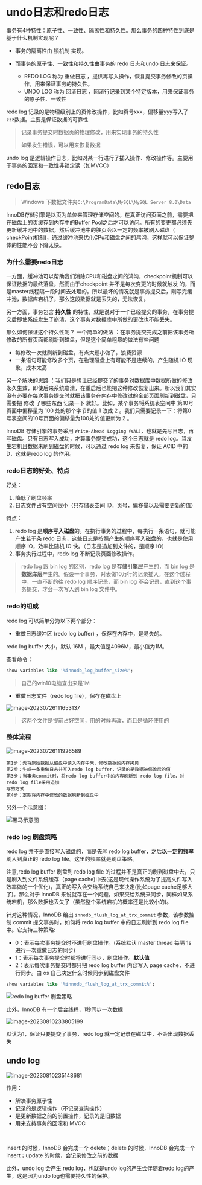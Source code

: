 # undo日志和redo日志

事务有4种特性：原子性、一致性、隔离性和持久性。那么事务的四种特性到底是基于什么机制实现呢？

- 事务的隔离性由 锁机制 实现。

- 而事务的原子性、一致性和持久性由事务的 redo 日志和undo 日志来保证。
  - REDO LOG 称为 重做日志 ，提供再写入操作，恢复提交事务修改的页操作，用来保证事务的持久性。
  - UNDO LOG 称为 回滚日志 ，回滚行记录到某个特定版本，用来保证事务的原子性、一致性



redo log 记录的是物理级别上的页修改操作，比如页号xxx，偏移量yyy写入了`zzz`数据。主要是保证数据的可靠性

> 记录事务提交时数据页的物理修改，用来实现事务的持久性
>
> 如果发生错误，可以用来恢复数据

undo log 是逻辑操作日志，比如对某一行进行了插入操作、修改操作等。主要用于事务的回滚和一致性非锁定读（如MVCC）

## redo日志

> Windows 下数据文件夹`C:\ProgramData\MySQL\MySQL Server 8.0\Data`

InnoDB存储引擎是以页为单位来管理存储空间的。在真正访问页面之前，需要把在磁盘上的页缓存到内存中的Buffer Pool之后才可以访问。所有的变更都必须先更新缓冲池中的数据，然后缓冲池中的脏页会以一定的频率被刷入磁盘（ checkPoint机制)，通过缓冲池来优化CPu和磁盘之间的鸿沟，这样就可以保证整体的性能不会下降太快。

### 为什么需要redo日志

一方面，缓冲池可以帮助我们消除CPU和磁盘之间的鸿沟，checkpoint机制可以保证数据的最终落盘，然而由于checkpoint 并不是每次变更的时候就触发 的，而是master线程隔一段时间去处理的。所以最坏的情况就是事务提交后，刚写完缓冲池，数据库宕机了，那么这段数据就是丢失的，无法恢复。

另一方面，事务包含 **持久性** 的特性，就是说对于一个已经提交的事务，在事务提交后即使系统发生了崩溃，这个事务对数据库中所做的更改也不能丢失。

那么如何保证这个持久性呢？ 一个简单的做法 ：在事务提交完成之前把该事务所修改的所有页面都刷新到磁盘，但是这个简单粗暴的做法有些问题

- 每修改一次就刷新到磁盘，有点大题小做了，浪费资源
- 一条语句可能修改多个页，在物理磁盘上有可能不是连续的，产生随机 IO 现象，成本太高

另一个解决的思路 ：我们只是想让已经提交了的事务对数据库中数据所做的修改永久生效，即使后来系统崩溃，在重启后也能把这种修改恢复出来。所以我们其实没有必要在每次事务提交时就把该事务在内存中修改过的全部页面刷新到磁盘，只需要把 修改 了哪些东西 记录一下 就好。比如，某个事务将系统表空间中 第10号 页面中偏移量为 100 处的那个字节的值 1 改成 2 。我们只需要记录一下：将第0号表空间的10号页面的偏移量为100处的值更新为 2 。

InnoDB 存储引擎的事务采用 `Write-Ahead Logging（WAL）`，也就是先写日志，再写磁盘。只有日志写入成功，才算事务提交成功，这个日志就是 redo log。当发生宕机且数据未刷到磁盘的时候，可以通过 redo log 来恢复，保证 ACID 中的 D，这就是redo log 的作用。

### redo日志的好处、特点

好处：

1. 降低了刷盘频率
2. 日志文件占有空间很小（只存储表空间 ID，页号，偏移量以及需要更新的值）

特点：

1. redo log 是**顺序写入磁盘**的。在执行事务的过程中，每执行一条语句，就可能产生若干条 redo 日志，这些日志是按照产生的顺序写入磁盘的，也就是使用顺序 IO，效率比随机 IO 快。（日志是追加到文件的，是顺序 IO）
2. 事务执行过程中，redo log 不断记录页面修改操作。

> redo log 跟 bin log 的区别，redo log 是**存储引擎层**产生的，而 bin log 是**数据库层**产生的。假设一个事务，对表做10万行的记录插入，在这个过程中，一直不断的往 redo log 顺序记录，而 bin log 不会记录，直到这个事务提交，才会一次写入到 bin log 文件中。

### redo的组成

redo log 可以简单分为以下两个部分：

- 重做日志缓冲区 (redo log buffer) ，保存在内存中，是易失的。

redo log buffer 大小，默认 16M ，最大值是4096M，最小值为1M。

查看命令：

```sql
show variables like '%innodb_log_buffer_size%';
```

> 自己的win10电脑查出来是1M



- 重做日志文件（redo log file），保存在磁盘上

![image-20230726111653137](images/image-20230726111653137.png)

> 这两个文件是提前占好空间，用的时候再改，而且是循环使用的

### 整体流程

![image-20230726111926589](images/image-20230726111926589.png)

```
第1步：先将原始数据从磁盘中读入内存中来，修改数据的内存拷贝
第2步：生成一条重做日志并写入redo log buffer，记录的是数据被修改后的值
第3步：当事务commit时，将redo log buffer中的内容刷新到 redo log file，对 redo log file采用追加
写的方式
第4步：定期将内存中修改的数据刷新到磁盘中
```

另外一个示意图：

![黑马示意图](images/image-20230810231257879.png)

### redo log 刷盘策略

redo log 并不是直接写入磁盘的，而是先写 redo log buffer，之后**以一定的频率**刷入到真正的 redo log file。这里的频率就是刷盘策略。

注意,redo log buffer 刷盘到 redo log file 的过程并不是真正的刷到磁盘中去，只是刷入到文件系统缓存（page cache)中去(这是现代操作系统为了提高文件写入效率做的一个优化)，真正的写入会交给系统自己来决定(比如page cache足够大了)。那么对于 InnoDB 来说就存在一个问题，如果交给系统来同步，同样如果系统宕机，那么数据也丢失了（虽然整个系统宕机的概率还是比较小的)。

针对这种情况，InnoDB 给出 `innodb_flush_log_at_trx_commit` 参数，该参数控制 commit 提交事务时，如何将 redo log buffer 中的日志刷新到 redo log file 中。它支持三种策略:

- 0：表示每次事务提交时不进行刷盘操作。(系统默认 master thread 每隔 1s 进行一次重做日志的同步)
- 1：表示每次事务提交时都将进行同步，刷盘操作。**默认值**
- 2：表示每次事务提交时都只把 redo log buffer 内容写入 page cache，不进行同步。由 os 自己决定什么时候同步到磁盘文件

```sql
show variables like '%innodb_flush_log_at_trx_commit%';
```

![redo log buffer 刷盘策略](images/image-20230810233513881.png)

此外，InnoDB 有一个后台线程，1秒同步一次数据

![image-20230810233805199](images/image-20230810233805199.png)

默认为1，保证只要提交了事务，redo log 就一定记录在磁盘中，不会出现数据丢失



## undo log

![image-20230810235148681](images/image-20230810235148681.png)



作用：

- 解决事务原子性
- 记录的是逻辑操作（不记录查询操作）
- 是更新数据之前的前置操作，记录的是旧数据
- 用来支持事务的回滚和 MVCC

<br/>

insert 的时候，InnoDB 会完成一个 delete；delete 的时候，InnoDB 会完成一个 insert；update 的时候，会记录修改之前的数据

此外，undo log 会产生 redo log，也就是undo log的产生会伴随着redo log的产生，这是因为undo log也需要持久性的保护。























